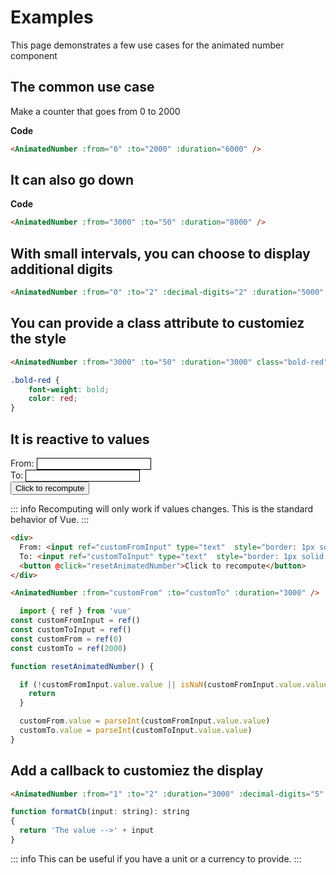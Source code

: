 <script setup>
  import AnimatedNumber from '../src/components/AnimatedNumber.vue'
  import { ref } from 'vue'
  const customFromInput = ref()
  const customToInput = ref()
  const customFrom = ref(0)
  const customTo = ref(2000)

  function resetAnimatedNumber() {

      if (!customFromInput.value.value || isNaN(customFromInput.value.value) || !customToInput.value.value || isNaN(customToInput.value.value)) {
        return
      }

      customFrom.value = parseInt(customFromInput.value.value)
      customTo.value = parseInt(customToInput.value.value)
  }


  function formatCb(input)
  {
    return 'The value -->' + input
  }

</script>

# Examples

This page demonstrates a few use cases for the animated number component

## The common use case

Make a counter that goes from 0 to 2000

<AnimatedNumber :from="0" :to="2000" :duration="6000" />

**Code**

```html
<AnimatedNumber :from="0" :to="2000" :duration="6000" />
```


## It can also go down

<AnimatedNumber :from="3000" :to="50" :duration="8000" />

**Code**

```html
<AnimatedNumber :from="3000" :to="50" :duration="8000" />
```

## With small intervals, you can choose to display additional digits

<AnimatedNumber :from="0" :to="2" :decimal-digits="2" :duration="5000" />

```html
<AnimatedNumber :from="0" :to="2" :decimal-digits="2" :duration="5000" />
```

## You can provide a class attribute to customiez the style

<AnimatedNumber :from="3000" :to="50" :duration="3000" class="bold-red" />

```html
<AnimatedNumber :from="3000" :to="50" :duration="3000" class="bold-red" />
```

```css
.bold-red {
    font-weight: bold;
    color: red;
}
```


## It is reactive to values

<div>
      From: <input ref="customFromInput" type="text"  style="border: 1px solid black;" /><br/>
      To: <input ref="customToInput" type="text"  style="border: 1px solid black;" /><br/>
      <button @click="resetAnimatedNumber">Click to recompute</button>
</div>

<AnimatedNumber :from="customFrom" :to="customTo" :duration="3000" />


::: info
Recomputing will only work if values changes. This is the standard behavior of Vue.
:::


```html
<div>
  From: <input ref="customFromInput" type="text"  style="border: 1px solid black;" /><br/>
  To: <input ref="customToInput" type="text"  style="border: 1px solid black;" /><br/>
  <button @click="resetAnimatedNumber">Click to recompute</button>
</div>

<AnimatedNumber :from="customFrom" :to="customTo" :duration="3000" />

```

```js
  import { ref } from 'vue'
const customFromInput = ref()
const customToInput = ref()
const customFrom = ref(0)
const customTo = ref(2000)

function resetAnimatedNumber() {

  if (!customFromInput.value.value || isNaN(customFromInput.value.value) || !customToInput.value.value || isNaN(customToInput.value.value)) {
    return
  }

  customFrom.value = parseInt(customFromInput.value.value)
  customTo.value = parseInt(customToInput.value.value)
}
```

## Add a callback to customiez the display


<AnimatedNumber :from="1" :to="2" :duration="3000" :decimal-digits="5" :format-cb="formatCb" />

```html
<AnimatedNumber :from="1" :to="2" :duration="3000" :decimal-digits="5" :format-cb="formatCb" />
```

```js
function formatCb(input: string): string
{
  return 'The value -->' + input
}
```

::: info
This can be useful if you have a unit or a currency to provide. 
:::
